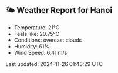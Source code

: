<!-- WEATHER-START -->
## 🌤 Weather Report for Hanoi

- Temperature: 21°C
- Feels like: 20.75°C
- Conditions: overcast clouds
- Humidity: 61%
- Wind Speed: 6.41 m/s

Last updated: 2024-11-26 01:43:29 UTC
<!-- WEATHER-END -->
